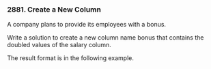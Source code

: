 ### 2881. Create a New Column

A company plans to provide its employees with a bonus.

Write a solution to create a new column name bonus that contains the doubled values of the salary column.

The result format is in the following example.
